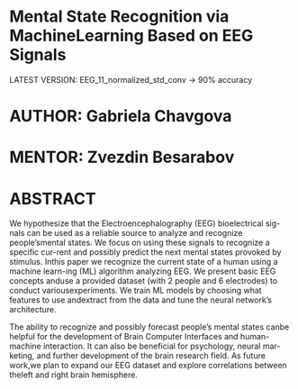 # Mental State Recognition via MachineLearning Based on EEG Signals

LATEST VERSION: EEG_11_normalized_std_conv -> 90% accuracy 
# AUTHOR: Gabriela Chavgova
# MENTOR: Zvezdin Besarabov

# ABSTRACT 
We hypothesize that the Electroencephalography (EEG) bioelectrical sig-nals can be used as a reliable source to analyze and recognize people’smental states. We focus on using these signals to recognize a specific cur-rent and possibly predict the next mental states provoked by stimulus. Inthis paper we recognize the current state of a human using a machine learn-ing (ML) algorithm analyzing EEG. We present basic EEG concepts anduse a provided dataset (with 2 people and 6 electrodes) to conduct variousexperiments. We train ML models by choosing what features to use andextract from the data and tune the neural network’s architecture.

The ability to recognize and possibly forecast people’s mental states canbe helpful for the development of Brain Computer Interfaces and human-machine interaction. It can also be beneficial for psychology, neural mar-keting, and further development of the brain research field. As future work,we plan to expand our EEG dataset and explore correlations between theleft and right brain hemisphere.
